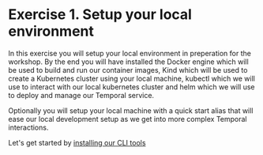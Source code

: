 # Exercise 1. Setup your local environment


In this exercise you will setup your local environment in preperation for the workshop. By the end you will have installed the Docker engine which will be used to build and run our container images, Kind which will be used to create a Kubernetes cluster using your local machine, kubectl which we will use to interact with our local kubernetes cluster and helm which we will use to deploy and manage our Temporal service.

Optionally you will setup your local machine with a quick start alias that will ease our local development setup as we get into more complex Temporal interactions.

Let's get started by [installing our CLI tools](./1.1.Installing-prerequisites.md)
